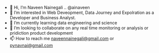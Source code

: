 - 👋 Hi, I’m Naveen Nainegali .. @ainaveen
- 👀 I’m interested in Web Deveopment, Data Journey and Expolration as a Developer and Business Analyst.
- 🌱 I’m currently learning data engineering and science  
- 💞️ I’m looking to collaborate on any real time monitoring or analysis or pridiction product development
- 📫 How to reach me naveennainegali@gmail.com or pynavnai@gmail.com


